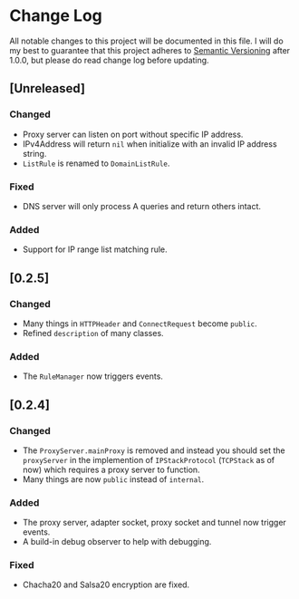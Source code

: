# Change Log
All notable changes to this project will be documented in this file.
I will do my best to guarantee that this project adheres to [Semantic Versioning](http://semver.org/) after 1.0.0, but please do read change log before updating.

## [Unreleased]
### Changed
- Proxy server can listen on port without specific IP address.
- IPv4Address will return `nil` when initialize with an invalid IP address string.
- `ListRule` is renamed to `DomainListRule`.

### Fixed
- DNS server will only process A queries and return others intact.

### Added
- Support for IP range list matching rule.

## [0.2.5]
### Changed
- Many things in `HTTPHeader` and `ConnectRequest` become `public`.
- Refined `description` of many classes.

### Added
- The `RuleManager` now triggers events.


## [0.2.4]
### Changed
- The `ProxyServer.mainProxy` is removed and instead you should set the `proxyServer` in the implemention of `IPStackProtocol` (`TCPStack` as of now) which requires a proxy server to function.
- Many things are now `public` instead of `internal`.

### Added
- The proxy server, adapter socket, proxy socket and tunnel now trigger events.
- A build-in debug observer to help with debugging.

### Fixed
- Chacha20 and Salsa20 encryption are fixed.